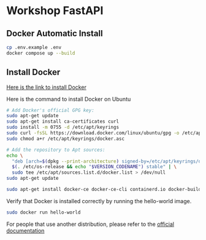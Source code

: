 # Workshop FastAPI

## Docker Automatic Install

```sh
cp .env.example .env
docker compose up --build
```

## Install Docker

[Here is the link to install Docker](https://docs.docker.com/engine/install/)

Here is the command to install Docker on Ubuntu

```sh
# Add Docker's official GPG key:
sudo apt-get update
sudo apt-get install ca-certificates curl
sudo install -m 0755 -d /etc/apt/keyrings
sudo curl -fsSL https://download.docker.com/linux/ubuntu/gpg -o /etc/apt/keyrings/docker.asc
sudo chmod a+r /etc/apt/keyrings/docker.asc

# Add the repository to Apt sources:
echo \
  "deb [arch=$(dpkg --print-architecture) signed-by=/etc/apt/keyrings/docker.asc] https://download.docker.com/linux/ubuntu \
  $(. /etc/os-release && echo "$VERSION_CODENAME") stable" | \
  sudo tee /etc/apt/sources.list.d/docker.list > /dev/null
sudo apt-get update
```

```sh
sudo apt-get install docker-ce docker-ce-cli containerd.io docker-buildx-plugin docker-compose-plugin
```

Verify that Docker is installed correctly by running the hello-world image.

```sh
sudo docker run hello-world
```

For people that use another distribution, please refer to the [official documentation](https://docs.docker.com/engine/install/)